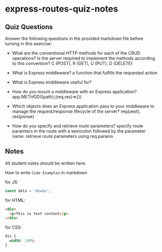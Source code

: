 # express-routes-quiz-notes

## Quiz Questions

Answer the following questions in the provided markdown file before turning in this exercise:

- What are the conventional HTTP methods for each of the CRUD operations? Is the server required to implement the methods according to this convention?
  C (POST), R (GET), U (PUT), D (DELETE)
- What is Express middleware?
  a function that fulfills the requested action
- What is Express middleware useful for?

- How do you mount a middleware with an Express application?
  app.METHOD({path},(req,res)=>{})
- Which objects does an Express application pass to your middleware to manage the request/response lifecycle of the server?
  req(uest), res(ponse)
- How do you specify and retrieve route parameters?
  specify route paramters in the route with a semicolon followed by the parameter name. retrieve route parameters using req.params

## Notes

All student notes should be written here.

How to write `Code Examples` in markdown

for JS:

```javascript
const data = 'Howdy';
```

for HTML:

```html
<div>
  <p>This is text content</p>
</div>
```

for CSS:

```css
div {
  width: 100%;
}
```
